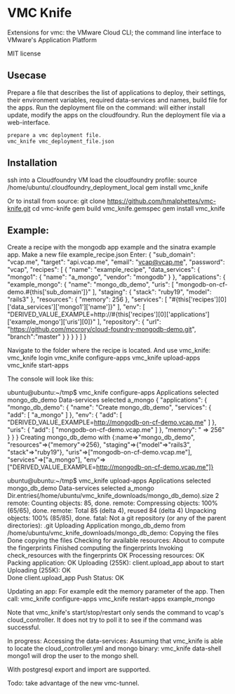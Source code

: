 # VMC Knife
Extensions for vmc: the VMware Cloud CLI; the command line interface to VMware's Application Platform

MIT license

## Usecase
Prepare a file that describes the list of applications to deploy, their settings, their environment variables, required data-services and names, build file for the apps.
Run the deployment file on the command: will either install update, modify the apps on the cloudfoundry.
Run the deployment file via a web-interface.

    prepare a vmc deployment file.
    vmc_knife vmc_deployment_file.json

## Installation
ssh into a Cloudfoundry VM
load the cloudfoundry profile: source /home/ubuntu/.cloudfoundry_deployment_local
gem install vmc_knife

Or to install from source:
git clone https://github.com/hmalphettes/vmc-knife.git
cd vmc-knife
gem build vmc_knife.gemspec
gem install vmc_knife

## Example:
Create a recipe with the mongodb app example and the sinatra example app.
Make a new file example_recipe.json
Enter:
{
  "sub_domain": "vcap.me",
  "target": "api.vcap.me",
  "email": "vcap@vcap.me",
  "password": "vcap",
  "recipes": [
    {
      "name": "example_recipe",
      "data_services": {
        "mongo1": {
          "name": "a_mongo",
          "vendor": "mongodb"
        }
      },
      "applications": {
        "example_mongo": {
          "name": "mongo_db_demo",
          "uris": [
            "mongodb-on-cf-demo.#{this['sub_domain']}"
          ],
          "staging": {
            "stack": "ruby19",
            "model": "rails3"
          },
          "resources": {
            "memory": 256
          },
          "services": [
            "#{this['recipes'][0]['data_services']['mongo1']['name']}"
          ],
          "env": [
            "DERIVED_VALUE_EXAMPLE=http://#{this['recipes'][0]['applications']['example_mongo']['uris'][0]}"
          ],
          "repository": {
            "url": "https://github.com/mccrory/cloud-foundry-mongodb-demo.git",
            "branch":"master"
          }
        }
      }
    }
  ]
}

Navigate to the folder where the recipe is located.
And use vmc_knife:
vmc_knife login
vmc_knife configure-apps
vmc_knife upload-apps
vmc_knife start-apps

The console will look like this:

ubuntu@ubuntu:~/tmp$ vmc_knife configure-apps
Applications selected mongo_db_demo
Data-services selected a_mongo
{
  "applications": {
    "mongo_db_demo": {
      "name": "Create mongo_db_demo",
      "services": {
        "add": [
          "a_mongo"
        ]
      },
      "env": {
        "add": [
          "DERIVED_VALUE_EXAMPLE=http://mongodb-on-cf-demo.vcap.me"
        ]
      },
      "uris": {
        "add": [
          "mongodb-on-cf-demo.vcap.me"
        ]
      },
      "memory": " => 256"
    }
  }
}
Creating mongo_db_demo with {:name=>"mongo_db_demo", "resources"=>{"memory"=>256}, "staging"=>{"model"=>"rails3", "stack"=>"ruby19"}, "uris"=>["mongodb-on-cf-demo.vcap.me"], "services"=>["a_mongo"], "env"=>["DERIVED_VALUE_EXAMPLE=http://mongodb-on-cf-demo.vcap.me"]}

ubuntu@ubuntu:~/tmp$ vmc_knife upload-apps
Applications selected mongo_db_demo
Data-services selected a_mongo
Dir.entries(/home/ubuntu/vmc_knife_downloads/mongo_db_demo).size 2
remote: Counting objects: 85, done.
remote: Compressing objects: 100% (65/65), done.
remote: Total 85 (delta 4), reused 84 (delta 4)
Unpacking objects: 100% (85/85), done.
fatal: Not a git repository (or any of the parent directories): .git
Uploading Application mongo_db_demo from /home/ubuntu/vmc_knife_downloads/mongo_db_demo:
Copying the files
Done copying the files
  Checking for available resources: About to compute the fingerprints
Finished computing the fingerprints
Invoking check_resources with the fingerprints
OK
  Processing resources: OK
  Packing application: OK
  Uploading (255K): client.upload_app about to start
  Uploading (255K): OK   
Done client.upload_app
Push Status: OK



Updating an app:
For example edit the memory parameter of the app. Then call:
vmc_knife configure-apps
vmc_knife restart-apps example_mongo

Note that vmc_knife's start/stop/restart only sends the command to vcap's cloud_controller.
It does not try to poll it to see if the command was successful.

In progress:
Accessing the data-services:
Assuming that vmc_knife is able to locate the cloud_controller.yml and mongo binary:
vmc_knife data-shell mongo1
will drop the user to the mongo shell.

With postgresql export and import are supported.

Todo: take advantage of the new vmc-tunnel.
